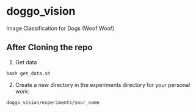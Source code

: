 # doggo_vision
Image Classification for Dogs (Woof Woof) 

## After Cloning the repo
1. Get data 
``` 
bash get_data.sh
```

2. Create a new directory in the experiments directory for your personal work:
```
doggo_vision/experiments/your_name
```